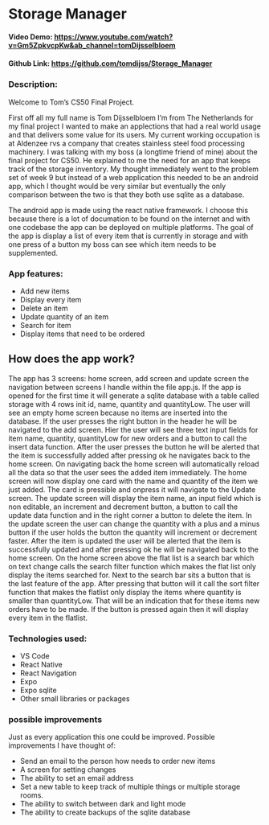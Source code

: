 # Storage Manager

#### Video Demo: https://www.youtube.com/watch?v=Gm5ZpkvcpKw&ab_channel=tomDijsselbloem

#### Github Link: https://github.com/tomdijss/Storage_Manager

### Description:

Welcome to Tom’s CS50 Final Project.

First off all my full name is Tom Dijsselbloem I’m from The Netherlands for my final project I wanted to make an applections that had a real world usage and that delivers some value for its users. My current working occupation is at Aldenzee rvs a company that creates stainless steel food processing machinery. I was talking with my boss (a longtime friend of mine) about the final project for CS50. He explained to me the need for an app that keeps track of the storage inventory. My thought immediately went to the problem set of week 9 but instead of a web application this needed to be an android app, which I thought would be very similar but eventually the only comparison between the two is that they both use sqlite as a database.

The android app is made using the react native framework. I choose this because there is a lot of documation to be found on the internet and with one codebase the app can be deployed on multiple platforms. The goal of the app is display a list of every item that is currently in storage and with one press of a button my boss can see which item needs to be supplemented.

### App features:

- Add new items
- Display every item
- Delete an item
- Update quantity of an item
- Search for item
- Display items that need to be ordered

## How does the app work?

The app has 3 screens: home screen, add screen and update screen the navigation between screens I handle within the file app.js. If the app is opened for the first time it will generate a sqlite database with a table called storage with 4 rows init id, name, quantity and quantityLow. The user will see an empty home screen because no items are inserted into the database. If the user presses the right button in the header he will be navigated to the add screen. Hier the user will see three text input fields for item name, quantity, quantityLow for new orders and a button to call the insert data function. After the user presses the button he will be alerted that the item is successfully added after pressing ok he navigates back to the home screen. On navigating back the home screen will automatically reload all the data so that the user sees the added item immediately. The home screen will now display one card with the name and quantity of the item we just added. The card is pressible and onpress it will navigate to the Update screen. The update screen will display the item name, an input field which is non editable, an increment and decrement button, a button to call the update data function and in the right corner a button to delete the item. In the update screen the user can change the quantity with a plus and a minus button if the user holds the button the quantity will increment or decrement faster. After the item is updated the user will be alerted that the item is successfully updated and after pressing ok he will be navigated back to the home screen. On the home screen above the flat list is a search bar which on text change calls the search filter function which makes the flat list only display the items searched for. Next to the search bar sits a button that is the last feature of the app. After pressing that button will it call the sort filter function that makes the flatlist only display the items where quantity is smaller than quantityLow. That will be an indication that for these items new orders have to be made. If the button is pressed again then it will display every item in the flatlist.

### Technologies used:

- VS Code
- React Native
- React Navigation
- Expo
- Expo sqlite
- Other small libraries or packages

### possible improvements

Just as every application this one could be improved. Possible improvements I have thought of:

- Send an email to the person how needs to order new items
- A screen for setting changes
- The ability to set an email address
- Set a new table to keep track of multiple things or multiple storage rooms.
- The ability to switch between dark and light mode
- The ability to create backups of the sqlite database
